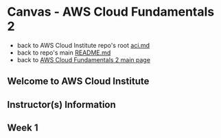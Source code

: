 # Canvas - AWS Cloud Fundamentals 2

* back to AWS Cloud Institute repo's root [aci.md](../aci.md)
* back to repo's main [README.md](../../../README.md)
* back to [AWS Cloud Fundamentals 2 main page](./aws-cloud-fundamentals-2.md)

## Welcome to AWS Cloud Institute

## Instructor(s) Information

## Week 1
